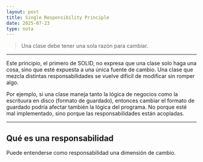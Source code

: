 ```yaml
---
layout: post
title: Single Responsibility Principle
date: 2025-07-23
type: nota
---
```

> Una clase debe tener una sola razón para cambiar.

---

Este principio, el primero de SOLID, no expresa que una clase solo haga una cosa, sino que esté expuesta a una única fuente de cambio. Una clase que mezcla distintas responsabilidades se vuelve difícil de modificar sin romper algo.

Por ejemplo, si una clase maneja tanto la lógica de negocios como la escrituura en disco (formato de guardado), entonces cambiar el formato de guardado podría afectar también la lógica del programa. No porque esté mal implementado, sino porque las responsabilidades están acopladas.

---

## Qué es una responsabilidad

Puede entenderse como responsabilidad una dimensión de cambio.
